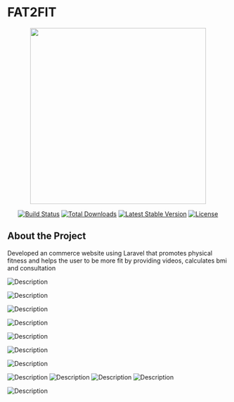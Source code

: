 # FAT2FIT

<p align="center">
  <a href="https://laravel.com" target="_blank">
    <img src="https://raw.githubusercontent.com/laravel/art/master/logo-lockup/5%20SVG/2%20CMYK/1%20Full%20Color/laravel-logolockup-cmyk-red.svg" width="400">
  </a>
</p>

<p align="center">
  <a href="https://travis-ci.org/laravel/framework"><img src="https://travis-ci.org/laravel/framework.svg" alt="Build Status"></a>
  <a href="https://packagist.org/packages/laravel/framework"><img src="https://img.shields.io/packagist/dt/laravel/framework" alt="Total Downloads"></a>
  <a href="https://packagist.org/packages/laravel/framework"><img src="https://img.shields.io/packagist/v/laravel/framework" alt="Latest Stable Version"></a>
  <a href="https://packagist.org/packages/laravel/framework"><img src="https://img.shields.io/packagist/l/laravel/framework" alt="License"></a>
</p>

## About the Project
Developed an commerce website using Laravel that promotes physical fitness and helps the user to be more fit by providing videos, calculates bmi and consultation


![Description](https://github.com/TarannumAhmedNowshin/fat2fit/blob/TarannumAhmedNowshin-patch-1-1/image63.png)


![Description](https://github.com/TarannumAhmedNowshin/fat2fit/blob/TarannumAhmedNowshin-patch-1-1/image64.png)


![Description](https://github.com/TarannumAhmedNowshin/fat2fit/blob/TarannumAhmedNowshin-patch-1-1/image65.png)

![Description](https://github.com/TarannumAhmedNowshin/fat2fit/blob/TarannumAhmedNowshin-patch-1-1/image66.png)


![Description](https://github.com/TarannumAhmedNowshin/fat2fit/blob/TarannumAhmedNowshin-patch-1-1/image67.png)

![Description](https://github.com/TarannumAhmedNowshin/fat2fit/blob/TarannumAhmedNowshin-patch-1-1/image68.png)

![Description](https://github.com/TarannumAhmedNowshin/fat2fit/blob/TarannumAhmedNowshin-patch-1-1/image69.png)

![Description](https://github.com/TarannumAhmedNowshin/fat2fit/blob/TarannumAhmedNowshin-patch-1-1/image70.png)
![Description](https://github.com/TarannumAhmedNowshin/fat2fit/blob/TarannumAhmedNowshin-patch-1-1/image71.png)
![Description](https://github.com/TarannumAhmedNowshin/fat2fit/blob/TarannumAhmedNowshin-patch-1-1/image72.png)
![Description](https://github.com/TarannumAhmedNowshin/fat2fit/blob/TarannumAhmedNowshin-patch-1-1/image73.png)

![Description](https://github.com/TarannumAhmedNowshin/fat2fit/blob/TarannumAhmedNowshin-patch-2/image52.png)

